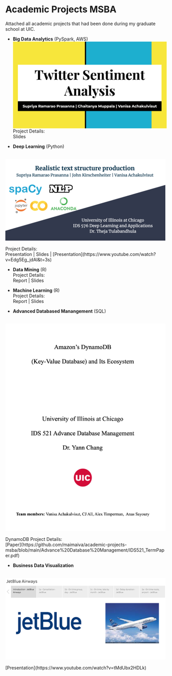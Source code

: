 # Academic Projects MSBA
Attached all academic projects that had been done during my graduate school at UIC. <br/>


- **Big Data Analytics** (PySpark, AWS) <br/>
<img src="images/BigProjectCover.png" align="center" width="500"> <br/>
Project Details: <br/>
Slides <br/>

- **Deep Learning** (Python) <br/>
<br/>
<img src="images/DLProjectCover.png" align="center" width="500"> <br/>
<br/>
Project Details: <br/>
Presentation | Slides | [Presentation](https://www.youtube.com/watch?v=Edg5Eg_jdAI&t=3s)

- **Data Mining** (R) <br/>
Project Details: <br/>
Report | Slides <br/>

- **Machine Learning** (R) <br/>
Project Details: <br/>
Report | Slides <br/>
 
- **Advanced Databased Manangement** (SQL) <br/>
<br/>
<img src="images/DatabaseCover.png" align="center" width="500"> <br/>
<br/>
DynamoDB Project Details: <br/>
[Paper](https://github.com/maimaiva/academic-projects-msba/blob/main/Advance%20Database%20Management/IDS521_TermPaper.pdf) <br/>

- **Business Data Visualization** <br/>
<br/>
<img src="images/BDVCover.png" align="center" width="500"> <br/>
<br/>
[Presentation](https://www.youtube.com/watch?v=tMdUbx2HDLk) <br/>
